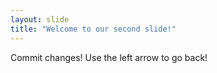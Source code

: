 ```yaml
---
layout: slide
title: "Welcome to our second slide!"
---
```

Commit changes!
Use the left arrow to go back!
